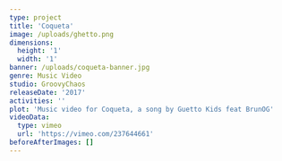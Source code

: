 ```yaml
---
type: project
title: 'Coqueta'
image: /uploads/ghetto.png
dimensions:
  height: '1'
  width: '1'
banner: /uploads/coqueta-banner.jpg
genre: Music Video
studio: GroovyChaos
releaseDate: '2017'
activities: ''
plot: 'Music video for Coqueta, a song by Guetto Kids feat BrunOG'
videoData:
  type: vimeo
  url: 'https://vimeo.com/237644661'
beforeAfterImages: []
---
```


